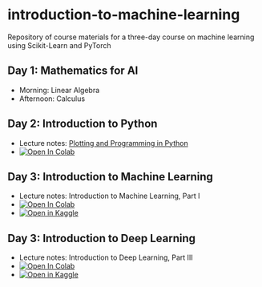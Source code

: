 # introduction-to-machine-learning
Repository of course materials for a three-day course on machine learning using Scikit-Learn and PyTorch

## Day 1: Mathematics for AI

* Morning: Linear Algebra
* Afternoon: Calculus

## Day 2: Introduction to Python

* Lecture notes: [Plotting and Programming in Python](https://swcarpentry.github.io/python-novice-gapminder/)
* <a href="https://colab.research.google.com/github/KAUST-CTL/introduction-to-machine-learning/blob/main/notebooks/sandbox.ipynb" target="_parent"><img src="https://colab.research.google.com/assets/colab-badge.svg" alt="Open In Colab"/></a>

## Day 3: Introduction to Machine Learning

* Lecture notes: Introduction to Machine Learning, Part I
* <a href="https://colab.research.google.com/github/KAUST-CTL/introduction-to-machine-learning/blob/main/notebooks/introduction-to-sklearn.ipynb" target="_parent"><img src="https://colab.research.google.com/assets/colab-badge.svg" alt="Open In Colab"/></a>
* <a href="https://kaggle.com/kernels/welcome?src=https://github.com/KAUST-CTL/introduction-to-machine-learning/blob/main/notebooks/introduction-to-sklearn.ipynb" target="_parent"><img src="https://kaggle.com/static/images/open-in-kaggle.svg" alt="Open in Kaggle" /></a>

## Day 3: Introduction to Deep Learning

* Lecture notes: Introduction to Deep Learning, Part III
* <a href="https://colab.research.google.com/github/KAUST-CTL/introduction-to-machine-learning/blob/main/notebooks/introduction-to-pytorch.ipynb" target="_parent"><img src="https://colab.research.google.com/assets/colab-badge.svg" alt="Open In Colab"/></a>
* <a href="https://kaggle.com/kernels/welcome?src=https://github.com/KAUST-CTL/introduction-to-machine-learning/blob/main/notebooks/introduction-to-pytorch.ipynb" target="_parent"><img src="https://kaggle.com/static/images/open-in-kaggle.svg" alt="Open in Kaggle" /></a>
